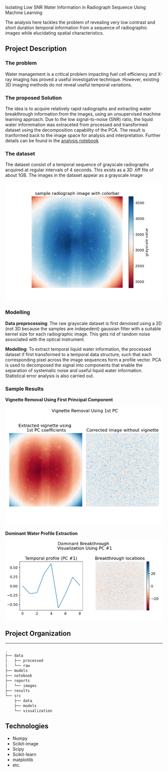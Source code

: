 Isolating Low SNR Water Information in Radiograph Sequence Using Machine Learning

The analysis here tackles the problem of revealing very low contrast and short duration temporal information from a sequence of radiographic images while elucidating spatial characteristics.

## Project Description

### The problem

Water management is a critical problem impacting fuel cell efficiency and X-ray imaging has proved a useful investigative technique. However, existing 3D imaging methods do not reveal useful temporal variations. 

### The proposed Solution

The idea is to acquire relatively rapid radiographs and extracting water breakthrough information from the images, using an unsupervised machine learning approach. Due to the low signal-to-noise (SNR) ratio, the liquid water informmation was extraceted from  processed and transformed dataset using the decomposition capability of the PCA. The result is tranformed back to the image space for analysis and interpretation. Further details can be found in the [analysis notebook ](notebook/01-water-signal-isolation.ipynb)

### The dataset

The dataset consist of a temporal sequence of grayscale radiographs acquired at regular intervals of 4 seconds. This exists as a 3D .tiff file of about 1GB. The images in the dataset appear as a grayscale image

![raw_radiograph](./reports/images/raw_radiograph.PNG?raw=true)

### Modelling

**Data preprocessing**:  The raw grayscale dataset is first denoised using a 2D (not 3D because the samples are indepedent) gaussian filter with a suitable kernel size for each radiographic image. This gets rid of random noise associated with the optical instrument.

**Modelling**: To extract temporal liquid water information, the processed dataset if first transformed to a temporal data structure, such that each corresponding pixel across the image sequences form a profile vector. PCA is used to decomposed the signal into components that enable the separation of systematic noise and useful liquid water information. Statistical error analysis is also carried out.

### Sample Results

**Vignette Removal Using First Principal Component**

![Vignette-Removal](./reports/images/vignette-removal.PNG?raw=true)

**Dominant Water Profile Extraction**

![pc1-major-break](/reports/images/pc1-major-break.PNG?raw=true)



## Project Organization

-------------------------
```
.
├── data
│   ├── processed
│   └── raw
├── models
├── notebook
├── reports
│   └── images
├── results
└── src
    ├── data
    ├── models
    └── visualization
```

## Technologies

- Numpy
- Scikit-image
- Scipy
- Scikit-learn
- matplotlib
- etc.
